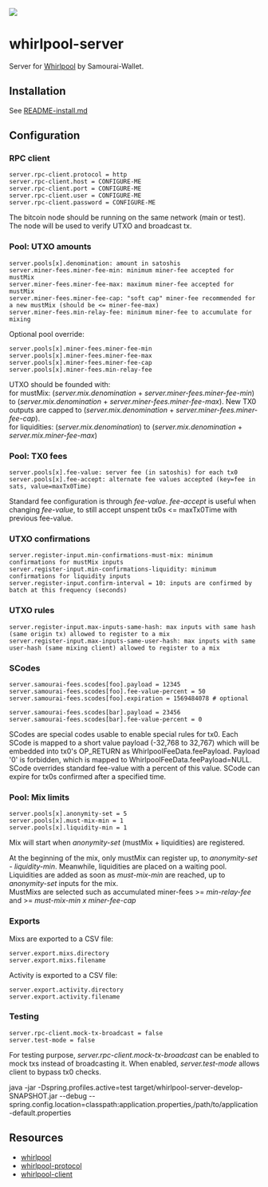 [![](https://jitpack.io/v/io.samourai.code.whirlpool/whirlpool-server.svg)](https://jitpack.io/#io.samourai.code.whirlpool/whirlpool-server)

# whirlpool-server

Server for [Whirlpool](https://github.com/Samourai-Wallet/Whirlpool) by Samourai-Wallet.

## Installation
See [README-install.md](README-install.md)

## Configuration
### RPC client
```
server.rpc-client.protocol = http
server.rpc-client.host = CONFIGURE-ME
server.rpc-client.port = CONFIGURE-ME
server.rpc-client.user = CONFIGURE-ME
server.rpc-client.password = CONFIGURE-ME
```
The bitcoin node should be running on the same network (main or test).<br/>
The node will be used to verify UTXO and broadcast tx.

### Pool: UTXO amounts
```
server.pools[x].denomination: amount in satoshis
server.miner-fees.miner-fee-min: minimum miner-fee accepted for mustMix
server.miner-fees.miner-fee-max: maximum miner-fee accepted for mustMix
server.miner-fees.miner-fee-cap: "soft cap" miner-fee recommended for a new mustMix (should be <= miner-fee-max)
server.miner-fees.min-relay-fee: minimum miner-fee to accumulate for mixing
```

Optional pool override:
```
server.pools[x].miner-fees.miner-fee-min
server.pools[x].miner-fees.miner-fee-max
server.pools[x].miner-fees.miner-fee-cap
server.pools[x].miner-fees.min-relay-fee
```

UTXO should be founded with:<br/>
for mustMix: (*server.mix.denomination* + *server.miner-fees.miner-fee-min*) to (*server.mix.denomination* + *server.miner-fees.miner-fee-max*). New TX0 outputs are capped to (*server.mix.denomination* + *server.miner-fees.miner-fee-cap*).<br/>
for liquidities: (*server.mix.denomination*) to (*server.mix.denomination* + *server.mix.miner-fee-max*)


### Pool: TX0 fees
```
server.pools[x].fee-value: server fee (in satoshis) for each tx0
server.pools[x].fee-accept: alternate fee values accepted (key=fee in sats, value=maxTx0Time)
```
Standard fee configuration is through *fee-value*.
*fee-accept* is useful when changing *fee-value*, to still accept unspent tx0s <= maxTx0Time with previous fee-value.


### UTXO confirmations
```
server.register-input.min-confirmations-must-mix: minimum confirmations for mustMix inputs
server.register-input.min-confirmations-liquidity: minimum confirmations for liquidity inputs
server.register-input.confirm-interval = 10: inputs are confirmed by batch at this frequency (seconds)
```

### UTXO rules
```
server.register-input.max-inputs-same-hash: max inputs with same hash (same origin tx) allowed to register to a mix
server.register-input.max-inputs-same-user-hash: max inputs with same user-hash (same mixing client) allowed to register to a mix
```

### SCodes
```
server.samourai-fees.scodes[foo].payload = 12345
server.samourai-fees.scodes[foo].fee-value-percent = 50
server.samourai-fees.scodes[foo].expiration = 1569484078 # optional

server.samourai-fees.scodes[bar].payload = 23456
server.samourai-fees.scodes[bar].fee-value-percent = 0
```
SCodes are special codes usable to enable special rules for tx0.
Each SCode is mapped to a short value payload (-32,768 to 32,767) which will be embedded into tx0's OP_RETURN as WhirlpoolFeeData.feePayload.
Payload '0' is forbidden, which is mapped to WhirlpoolFeeData.feePayload=NULL.
SCode overrides standard fee-value with a percent of this value.
SCode can expire for tx0s confirmed after a specified time.

### Pool: Mix limits
```
server.pools[x].anonymity-set = 5
server.pools[x].must-mix-min = 1
server.pools[x].liquidity-min = 1
```
Mix will start when *anonymity-set* (mustMix + liquidities) are registered.<br/>

At the beginning of the mix, only mustMix can register up, to *anonymity-set - liquidity-min*. Meanwhile, liquidities are placed on a waiting pool.<br/>
Liquidities are added as soon as *must-mix-min* are reached, up to *anonymity-set* inputs for the mix.<br/>
MustMixs are selected such as accumulated miner-fees >= *min-relay-fee* and >= *must-mix-min x miner-fee-cap* 

### Exports
Mixs are exported to a CSV file:
```
server.export.mixs.directory
server.export.mixs.filename
```

Activity is exported to a CSV file:
```
server.export.activity.directory
server.export.activity.filename
```

### Testing
```
server.rpc-client.mock-tx-broadcast = false
server.test-mode = false
```
For testing purpose, *server.rpc-client.mock-tx-broadcast* can be enabled to mock txs instead of broadcasting it.
When enabled, *server.test-mode* allows client to bypass tx0 checks.

java -jar -Dspring.profiles.active=test target/whirlpool-server-develop-SNAPSHOT.jar --debug --spring.config.location=classpath:application.properties,/path/to/application-default.properties

## Resources
 * [whirlpool](https://github.com/Samourai-Wallet/Whirlpool)
 * [whirlpool-protocol](https://github.com/Samourai-Wallet/whirlpool-protocol)
 * [whirlpool-client](https://github.com/Samourai-Wallet/whirlpool-client)
